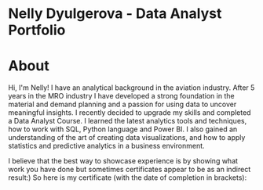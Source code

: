 # Nelly Dyulgerova - Data Analyst Portfolio

# About

Hi, I'm Nelly! I have an analytical background in the aviation industry. After 5 years in the MRO industry I have developed a strong foundation in the material and demand planning and a passion for using data to uncover meaningful insights. I recently decided to upgrade my skills and completed a Data Analyst Course. I learned the latest analytics tools and techniques, how to work with SQL, Python language and Power BI. I also gained an understanding of the art of creating data visualizations, and how to apply statistics and predictive analytics in a business environment. 

I believe that the best way to showcase experience is by showing what work you have done but sometimes certificates appear to be as an indirect result:) So here is my certificate (with the date of completion in brackets): 

